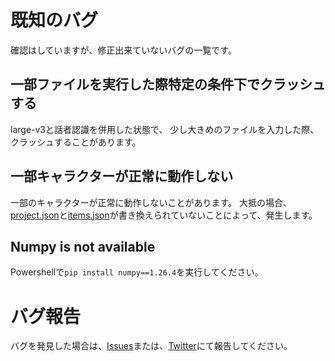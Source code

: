# 既知のバグ
確認はしていますが、修正出来ていないバグの一覧です。

## 一部ファイルを実行した際特定の条件下でクラッシュする
large-v3と話者認識を併用した状態で、
少し大きめのファイルを入力した際、クラッシュすることがあります。

## 一部キャラクターが正常に動作しない
一部のキャラクターが正常に動作しないことがあります。
大抵の場合、[project.json](https://github.com/akazdayo/AutoYukkuri/tree/main#projectjson%E3%81%AE%E6%9B%B8%E3%81%8D%E6%8F%9B%E3%81%88%E6%96%B9)と[items.json](https://github.com/akazdayo/AutoYukkuri/tree/main#itemsjson%E3%81%AE%E6%9B%B8%E3%81%8D%E6%8F%9B%E3%81%88%E6%96%B9)が書き換えられていないことによって、発生します。

## Numpy is not available
Powershellで`pip install numpy==1.26.4`を実行してください。

# バグ報告
バグを発見した場合は、[Issues](https://github.com/akazdayo/AutoYukkuri/issues)または、[Twitter](https://twitter.com/akazdayo)にて報告してください。
